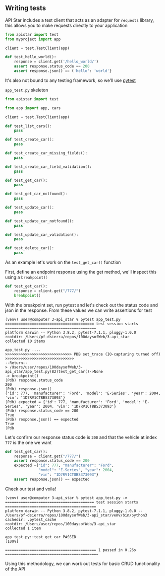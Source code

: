 ## Writing tests

API Star includes a test client that acts as an adapter for `requests` library, this allows you to make requests directly to your application

```python
from apistar import test
from myproject import app

client = test.TestClient(app)

def test_hello_world():
    response = client.get('/hello_world/')
    assert response.status_code == 200
    assert response.json() == ('hello': 'world'}
```

It's also not bound to any testing framework, so we'll use [pytest](https://www.pytest.org)

`app_test.py` skeleton

```python
from apistar import test

from app import app, cars

client = test.TestClient(app)

def test_list_cars():
    pass

def test_create_car():
    pass

def test_create_car_missing_fields():
    pass

def test_create_car_field_validation():
    pass

def test_get_car():
    pass

def test_get_car_notfound():
    pass

def test_update_car():
    pass

def test_update_car_notfound():
    pass

def test_update_car_validation():
    pass

def test_delete_car():
    pass
```

As an  example let's work on the `test_get_car()` function

First, define an endpoint response using the get method, we'll inspect this using a `breakpoint()`
```python
def test_get_car():
    response = client.get("/777/")
    breakpoint()
```
With the breakpoint set, run pytest and let's check out the status code and json in the response. From these values we can write assertions for test
```
(venv) user@computer 3-api_star % pytest app_test.py
======================================== test session starts =========================================
platform darwin -- Python 3.8.2, pytest-7.1.1, pluggy-1.0.0
rootdir: /Users/pf-dsierra/repos/100daysofWeb/3-api_star
collected 10 items                                                                                   

app_test.py ....
>>>>>>>>>>>>>>>>>>>>>>>>>>>>>> PDB set_trace (IO-capturing turned off) >>>>>>>>>>>>>>>>>>>>>>>>>>>>>>>
--Return--
> /Users/user/repos/100daysofWeb/3-api_star/app_test.py(82)test_get_car()->None
-> breakpoint()
(Pdb) response.status_code
200
(Pdb) response.json()
{'id': 777, 'manufacturer': 'Ford', 'model': 'E-Series', 'year': 2004, 'vin': '1D7RV1CT8BS373093'}
(Pdb) expected = {'id': 777, 'manufacturer': 'Ford', 'model': 'E-Series', 'year': 2004, 'vin': '1D7RV1CT8BS373093'}
(Pdb) response.status_code == 200
True
(Pdb) response.json() == expected
True
(Pdb
```
Let's confirm our response status code is `200` and that the vehicle at index `777` is the one we want
```python
def test_get_car():
    response = client.get("/777/")
    assert response.status_code == 200 
    expected ={"id": 777, "manufacturer": "Ford",
               "model": "E-Series", "year": 2004,
               "vin": "1D7RV1CT8BS373093"}
    assert response.json() == expected
```
Check our test and voila!
```
(venv) user@computer 3-api_star % pytest app_test.py -v
======================================== test session starts =========================================
platform darwin -- Python 3.8.2, pytest-7.1.1, pluggy-1.0.0 -- /Users/pf-dsierra/repos/100daysofWeb/3-api_star/venv/bin/python3
cachedir: .pytest_cache
rootdir: /Users/user/repos/100daysofWeb/3-api_star
collected 1 item                                                                                     

app_test.py::test_get_car PASSED                                                               [100%]

========================================= 1 passed in 0.26s ==========================================
```
Using this methodology, we can work out tests for basic CRUD functionality of the API
